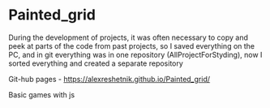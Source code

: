 # Painted_grid
 
During the development of projects, it was often necessary to copy and peek at parts of the code from past projects, so
I saved everything on the PC, and in git everything was in one repository (AllProjectForStyding), now
I sorted everything and created a separate repository

Git-hub pages -  https://alexreshetnik.github.io/Painted_grid/


Basic games with js
